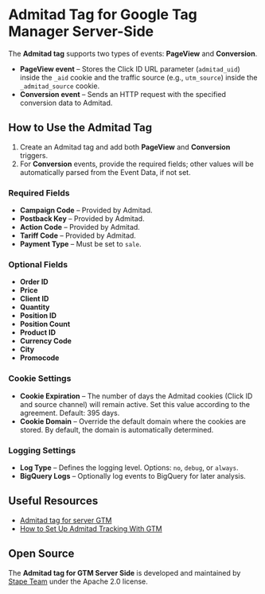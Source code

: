 # Admitad Tag for Google Tag Manager Server-Side

The **Admitad tag** supports two types of events: **PageView** and **Conversion**.

- **PageView event** – Stores the Click ID URL parameter (`admitad_uid`) inside the `_aid` cookie and the traffic source (e.g., `utm_source`) inside the `_admitad_source` cookie.
- **Conversion event** – Sends an HTTP request with the specified conversion data to Admitad.

## How to Use the Admitad Tag

1. Create an Admitad tag and add both **PageView** and **Conversion** triggers.
2. For **Conversion** events, provide the required fields; other values will be automatically parsed from the Event Data, if not set.

### Required Fields

- **Campaign Code** – Provided by Admitad.
- **Postback Key** – Provided by Admitad.
- **Action Code** – Provided by Admitad.
- **Tariff Code** – Provided by Admitad.
- **Payment Type** – Must be set to `sale`.

### Optional Fields

- **Order ID**
- **Price**
- **Client ID**
- **Quantity**
- **Position ID**
- **Position Count**
- **Product ID**
- **Currency Code**
- **City**
- **Promocode**

### Cookie Settings

- **Cookie Expiration** – The number of days the Admitad cookies (Click ID and source channel) will remain active. Set this value according to the agreement. Default: 395 days.
- **Cookie Domain** – Override the default domain where the cookies are stored. By default, the domain is automatically determined.

### Logging Settings

- **Log Type** – Defines the logging level. Options: `no`, `debug`, or `always`.
- **BigQuery Logs** – Optionally log events to BigQuery for later analysis.

## Useful Resources

- [Admitad tag for server GTM](https://stape.io/solutions/admitad-tag)
- [How to Set Up Admitad Tracking With GTM](https://stape.io/blog/admitad-gtm-tag-setup)

## Open Source

The **Admitad tag for GTM Server Side** is developed and maintained by [Stape Team](https://stape.io/) under the Apache 2.0 license.
